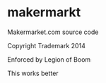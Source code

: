 makermarkt
==========

Makermarket.com source code

Copyright Trademark 2014

Enforced by Legion of Boom

This works better

